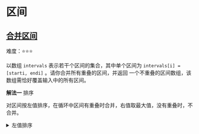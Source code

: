# 区间

## [合并区间](https://leetcode.cn/problems/merge-intervals)

难度：⭐️⭐️⭐️

以数组 `intervals` 表示若干个区间的集合，其中单个区间为 `intervals[i] = [starti, endi]` 。请你合并所有重叠的区间，并返回 一个不重叠的区间数组，该数组需恰好覆盖输入中的所有区间。

**解法一** 排序

对区间按左值排序，在循环中区间有重叠时合并，右值取最大值，没有重叠时，不合并。

<details>
  <summary>左值排序</summary>
  
  ```java
    public int[][] merge(int[][] intervals) {
        int start = 0;
        int end = 0;
        Arrays.sort(intervals, (int[] a, int[] b) -> {
            return a[0] - b[0];
        });
        List<int[]> resultList = new ArrayList<>();
        resultList.add(intervals[0]);
        for (int i = 1; i < intervals.length; i++) {
            int[] range = intervals[i];
            int[] merged = resultList.get(resultList.size() - 1);
            if (range[0] > merged[1]) {
                resultList.add(range);
            } else {
                merged[1] = Math.max(range[1], merged[1]);
            }
        }
        return resultList.toArray(new int[resultList.size()][]);
    }
  ```
</details>


